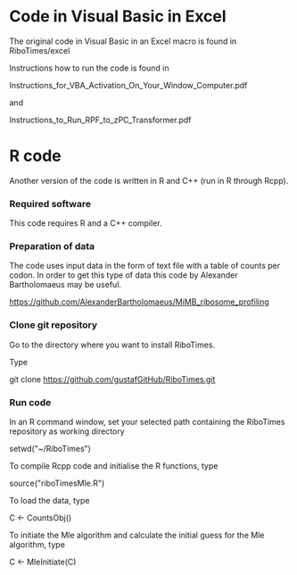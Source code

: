 # Code in Visual Basic in Excel

The original code in Visual Basic in an Excel macro is found in RiboTimes/excel

Instructions how to run the code is found in

Instructions_for_VBA_Activation_On_Your_Window_Computer.pdf

and

Instructions_to_Run_RPF_to_zPC_Transformer.pdf


# R code

Another version of the code is written in R and C++ (run in R through Rcpp).

### Required software

This code requires R and a C++ compiler.

### Preparation of data

The code uses input data in the form of text file with a table of counts per codon. In order to get this type of data this code by Alexander Bartholomaeus may be useful.

https://github.com/AlexanderBartholomaeus/MiMB_ribosome_profiling

### Clone git repository

Go to the directory where you want to install RiboTimes.

Type

git clone https://github.com/gustafGitHub/RiboTimes.git

### Run code

In an R command window, set your selected path containing the RiboTimes repository as working directory

setwd("~/RiboTimes")

To compile Rcpp code and initialise the R functions, type

source("riboTimesMle.R")

To load the data, type

C <- CountsObj()

To initiate the Mle algorithm and calculate the initial guess for the Mle algorithm, type

C <- MleInitiate(C)
